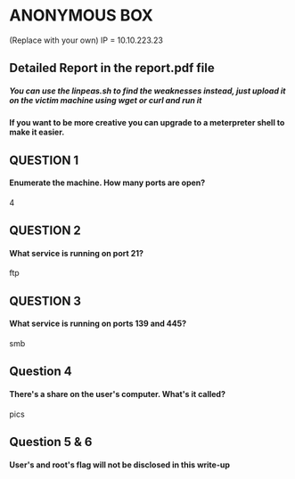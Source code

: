 #	ANONYMOUS BOX

(Replace with your own)
IP = 10.10.223.23

## Detailed Report in the report.pdf file

##### You can use the linpeas.sh to find the weaknesses instead, just upload it on the victim machine using wget or curl and run it
#### If you want to be more creative you can upgrade to a meterpreter shell to make it easier.

## QUESTION 1
#### Enumerate the machine. How many ports are open?
4

## QUESTION 2
#### What service is running on port 21?
ftp

## QUESTION 3
#### What service is running on ports 139 and 445?
smb

## Question 4
#### There's a share on the user's computer. What's it called?
pics

## Question 5 & 6
#### User's and root's flag will not be disclosed in this write-up
